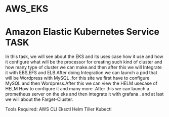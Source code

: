 # AWS_EKS
# Amazon Elastic Kubernetes Service TASK
In this task, we will see about the EKS and its uses case how it use and how it configure what will be the processor for creating such kind of cluster and how many type of cluster we can make.and then after this we will Integrate it with EBS,EFS and ELB.After doing Integration we can launch a pod that will be Wordpress with MySQL .for this site we first have to configure MySQL and then Wordpress.After this we can view the HELM usecase of HELM How to configure it and many more .After this we can launch a prometheus server on the eks and then integrate it with grafana . and at last we will about the Farget-Cluster.

Tools Required:
AWS CLI
Eksctl
Helm
Tiller
Kubectl


